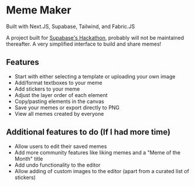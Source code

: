 # Meme Maker
 Built with Next.JS, Supabase, Tailwind, and Fabric.JS

A project built for [Supabase's Hackathon]('https://supabase.io/blog/2021/07/30/1-the-supabase-hackathon'), probably will not be maintained thereafter. A very simplified interface to build and share memes!

## Features
- Start with either selecting a template or uploading your own image
- Add/format textboxes to your meme
- Add stickers to your meme
- Adjust the layer order of each element
- Copy/pasting elements in the canvas
- Save your memes or export directly to PNG
- View all memes created by everyone
## Additional features to do (If I had more time)
- Allow users to edit their saved memes
- Add more community features like liking memes and a "Meme of the Month" title
- Add undo functionality to the editor
- Allow adding of custom images to the editor (apart from a curated list of stickers)

